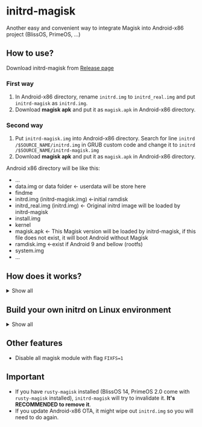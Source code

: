 # initrd-magisk
Another easy and convenient way to integrate Magisk into Android-x86 project (BlissOS, PrimeOS, ...)


## How to use?

Download initrd-magisk from [Release page](https://github.com/HuskyDG/initrd-magisk/releases)

### First way

1. In Android-x86 directory, rename `initrd.img` to `initrd_real.img` and put `initrd-magisk` as `initrd.img`.
2. Download **magisk apk** and put it as `magisk.apk` in Android-x86 directory.

### Second way

1. Put `initrd-magisk.img` into Android-x86 directory. Search for line `initrd /$SOURCE_NAME/initrd.img` in GRUB custom code and change it to `initrd /$SOURCE_NAME/initrd-magisk.img`
2. Download **magisk apk** and put it as `magisk.apk` in Android-x86 directory.


Android x86 directory will be like this:

- ...
- data.img or data folder ← userdata will be store here
- findme
- initrd.img (initrd-magisk.img) ←initial ramdisk
- initrd_real.img (initrd.img) ← Original initrd image will be loaded by initrd-magisk
- install.img
- kernel
- magisk.apk ← This Magisk version will be loaded by initrd-magisk, if this file does not exist, it will boot Android without Magisk
- ramdisk.img ←exist if Android 9 and bellow (rootfs)
- system.img
- ...


## How does it works?

<details>
<summary>Show all</summary>

### initrd-magisk boot stage

- System launched with **initrd-magisk** (`initrd.img`) unpacked into root directory in first stage, then unpack original `initrd_real.img` to root directory.
- Extract `magisk.apk` and put binaries into `/magisk`
- Put `99_magisk` script into `/scripts`
- Launch `init` script from original `initrd_real.img` and continue to boot.

### original initrd boot stage

- Execute `99_magisk` script to patch Android's root directory
  - Mount tmpfs on `/android/dev`.
  - **On rootfs (read-write rootdir)**, directly add magisk binaries into `/android/magisk` and inject magisk services into `/init.rc`. **On system-as-root (read-only rootdir)**, mount overlay on `/android/system/etc/init`, add magisk binaries into `/android/system/etc/init/magisk` and inject magisk services into  `/android/system/etc/init/magisk.rc`.
  - **Pre-init sepolicy patch**: Patch sepolicy file by using `magiskpolicy` tool, dump it into `/android/dev/.overlay/sepolicy` and mount bind on `/sepolicy` or vendor precompiled sepolicy.
  - Unmount `/android/dev`.
- `init` switch root directory to `/android` and execute `/init` to boot Android.

### Android boot stage

- Android boot with Magisk

</details>


## Build your own initrd on Linux environment

<details>
<summary>Show all</summary>

1. Prepare environment:
```
apt update; apt upgrade
pkg install git
pkg install cpio
```

2. Clone this repo by:

```
git clone http://github.com/huskydg/initrd-magisk
```

3. Change current directory to `~/initrd-magisk`:
```
cd ~/initrd-magisk
```

4. Build with these command:
```
chmod -R 777 *; find * | cpio -o -H newc | gzip > ../initrd-magisk.img
```
</details>

## Other features

- Disable all magisk module with flag `FIXFS=1`


## Important

- If you have `rusty-magisk` installed (BlissOS 14, PrimeOS 2.0 come with `rusty-magisk` installed), `initrd-magisk` will try to invalidate it. **It's RECOMMENDED to remove it**.
- If you update Android-x86 OTA, it might wipe out `initrd.img` so you will need to do again.

